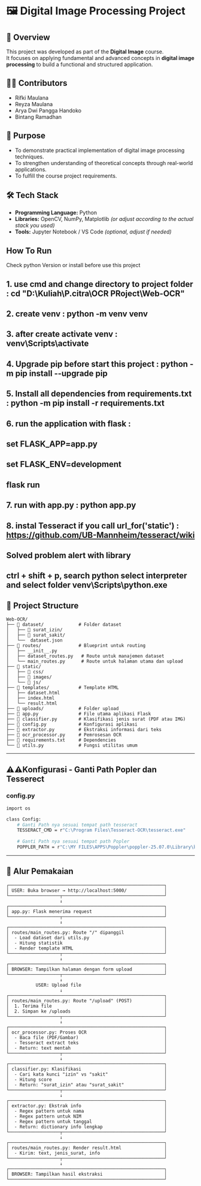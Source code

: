 # 🖼️ Digital Image Processing Project

## 📌 Overview
This project was developed as part of the **Digital Image** course.  
It focuses on applying fundamental and advanced concepts in **digital image processing** to build a functional and structured application.

## 👨‍💻 Contributors
- Rifki Maulana  
- Reyza Maulana  
- Arya Dwi Pangga Handoko  
- Bintang Ramadhan

## 🧠 Purpose
- To demonstrate practical implementation of digital image processing techniques.  
- To strengthen understanding of theoretical concepts through real-world applications.  
- To fulfill the course project requirements.

## 🛠️ Tech Stack
- **Programming Language:** Python  
- **Libraries:** OpenCV, NumPy, Matplotlib *(or adjust according to the actual stack you used)*  
- **Tools:** Jupyter Notebook / VS Code *(optional, adjust if needed)*

## How To Run
Check python Version or install before use this project
## 1. use cmd and change directory to project folder : cd "D:\Kuliah\P.citra\OCR PRoject\Web-OCR"
## 2. create venv : python -m venv venv
## 3. after create activate venv : venv\Scripts\activate
## 4. Upgrade pip before start this project : python -m pip install --upgrade pip
## 5. Install all dependencies from requirements.txt : python -m pip install -r requirements.txt
## 6. run the application with flask : 
## set FLASK_APP=app.py
## set FLASK_ENV=development
## flask run
## 7. run with app.py : python app.py
## 8. instal Tesseract if you call url_for('static') : https://github.com/UB-Mannheim/tesseract/wiki

## Solved problem alert with library
## ctrl + shift + p, search python select interpreter and select folder venv\Scripts\python.exe

 

## 📂 Project Structure
```
Web-OCR/
├── 📁 dataset/             # Folder dataset
│   ├── 📁 surat_izin/
│   ├── 📁 surat_sakit/
│   └──  dataset.json
├── 📁 routes/              # Blueprint untuk routing
│   ├── __init__.py
│   ├── dataset_routes.py   # Route untuk manajemen dataset
│   └── main_routes.py      # Route untuk halaman utama dan upload
├── 📁 static/
│   ├── 📁 css/
│   ├── 📁 images/
│   └── 📁 js/
├── 📁 templates/           # Template HTML
│   ├── dataset.html
│   ├── index.html
│   └── result.html
├── 📁 uploads/             # Folder upload 
├── 📄 app.py               # File utama aplikasi Flask
├── 📄 classifier.py        # Klasifikasi jenis surat (PDF atau IMG)
├── 📄 config.py            # Konfigurasi aplikasi
├── 📄 extractor.py         # Ekstraksi informasi dari teks
├── 📄 ocr_processor.py     # Pemrosesan OCR
├── 📄 requirements.txt     # Dependencies
└── 📄 utils.py             # Fungsi utilitas umum
```
---

## ⚠️⚠️Konfigurasi - Ganti Path Popler dan Tesserect

### config.py
```bash
import os

class Config:
    # Ganti Path nya sesuai tempat path tesseract 
    TESSERACT_CMD = r"C:\Program Files\Tesseract-OCR\tesseract.exe"
    
    # Ganti Path nya sesuai tempat path Popler
    POPPLER_PATH = r"C:\MY FILES\APPS\Poppler\poppler-25.07.0\Library\bin"
```
---


## 🔄 Alur Pemakaian
```
┌──────────────────────────────────────────────────────────┐
│ USER: Buka browser → http://localhost:5000/              │
└───────────────────┬──────────────────────────────────────┘
                    ↓
┌──────────────────────────────────────────────────────────┐
│ app.py: Flask menerima request                           │
└───────────────────┬──────────────────────────────────────┘
                    ↓
┌──────────────────────────────────────────────────────────┐
│ routes/main_routes.py: Route "/" dipanggil               │
│  - Load dataset dari utils.py                            │
│  - Hitung statistik                                      │
│  - Render template HTML                                  │
└───────────────────┬──────────────────────────────────────┘
                    ↓
┌──────────────────────────────────────────────────────────┐
│ BROWSER: Tampilkan halaman dengan form upload            │
└───────────────────┬──────────────────────────────────────┘
                    ↓
           USER: Upload file
                    ↓
┌──────────────────────────────────────────────────────────┐
│ routes/main_routes.py: Route "/upload" (POST)            │
│  1. Terima file                                          │
│  2. Simpan ke /uploads                                   │
└───────────────────┬──────────────────────────────────────┘
                    ↓
┌──────────────────────────────────────────────────────────┐
│ ocr_processor.py: Proses OCR                             │
│  - Baca file (PDF/Gambar)                                │
│  - Tesseract extract teks                                │
│  - Return: text mentah                                   │
└───────────────────┬──────────────────────────────────────┘
                    ↓
┌──────────────────────────────────────────────────────────┐
│ classifier.py: Klasifikasi                               │
│  - Cari kata kunci "izin" vs "sakit"                     │
│  - Hitung score                                          │
│  - Return: "surat_izin" atau "surat_sakit"               │
└───────────────────┬──────────────────────────────────────┘
                    ↓
┌──────────────────────────────────────────────────────────┐
│ extractor.py: Ekstrak info                               │
│  - Regex pattern untuk nama                              │
│  - Regex pattern untuk NIM                               │
│  - Regex pattern untuk tanggal                           │
│  - Return: dictionary info lengkap                       │
└───────────────────┬──────────────────────────────────────┘
                    ↓
┌──────────────────────────────────────────────────────────┐
│ routes/main_routes.py: Render result.html                │
│  - Kirim: text, jenis_surat, info                        │
└───────────────────┬──────────────────────────────────────┘
                    ↓
┌──────────────────────────────────────────────────────────┐
│ BROWSER: Tampilkan hasil ekstraksi                       │
└──────────────────────────────────────────────────────────┘

